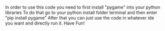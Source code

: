In order to use this code you need to first install "pygame" into your python libraries
To do that go to your python install folder terminal and then enter "pip install pygame"
After that you can just use the code in whatever ide you want and directly run it.
Have Fun!
